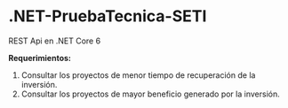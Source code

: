 # .NET-PruebaTecnica-SETI
REST Api en .NET Core 6

**Requerimientos:**
1. Consultar los proyectos de menor tiempo de recuperación de la inversión.
2. Consultar los proyectos de mayor beneficio generado por la inversión.
